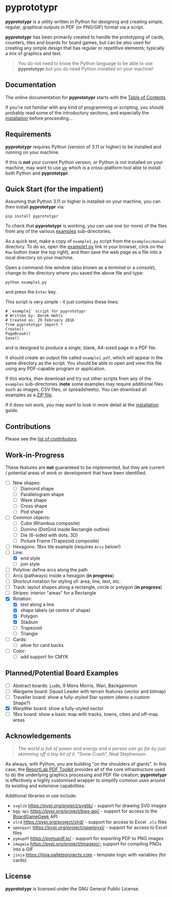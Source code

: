 # pyprototypr

__pyprototypr__ is a utility written in Python for designing and creating
simple, regular, graphical outputs in PDF (or PNG/GIF) format via a script.

__pyprototypr__  has been primarily created to handle the prototyping of cards,
counters, tiles and boards for board games, but can be also used for creating
any simple design that has regular or repetitive elements; typically a mix of
graphics and text.

> You do not need to know the Python language to be able to use __pyprototypr__
> but you do need Python installed on your machine!

## Documentation

The online documentation for __pyprototypr__ starts with the
[Table of Contents](https://github.com/gamesbook/pyprototypr/blob/master/docs/index.rst)

If you're not familiar with any kind of programming or scripting, you should
probably read some of the introductory sections, and especially the
[installation](https://github.com/gamesbook/pyprototypr/blob/master/docs/setting_up.rst)
before proceeding...

## Requirements

__pyprototypr__ requires Python (version of 3.11 or higher) to be installed
and running on your machine.

If this is **not** your current Python version, or Python is not installed on
your machine, may want to use [uv](https://docs.astral.sh/uv/guides/install-python)
which is a cross-platform tool able to install both Python and __pyprototypr__.

## Quick Start (for the impatient)

Assuming that Python 3.11 or higher is installed on your machine, you can then
install __pyprototypr__ via:
```
pip install pyprototypr
```
To check that __pyprototypr__ is working, you can use one (or more) of
the files from any of the various
[examples](https://github.com/gamesbook/pyprototypr/blob/master/examples/)
sub-directories.

As a quick test, make a copy of `example1.py` script from the `examples/manual`
directory. To do so, open the
[example1.py](https://github.com/gamesbook/pyprototypr/blob/master/examples/manual/example1.py)
link in your browser, click on the `Raw` button (near the top right), and then
save the web page as a file into a local directory on your machine.

Open a command-line window (also known as a  *terminal* or a *console*), change to the
directory where you saved the above file and type:
```
python example1.py
```
and press the `Enter` key.

This script is very simple - it just contains these lines:
```
# `example1` script for pyprototypr
# Written by: Derek Hohls
# Created on: 29 February 2016
from pyprototypr import *
Create()
PageBreak()
Save()
```
and is designed to produce a single, blank, A4-sized page in a PDF file.

It should create an output file called `example1.pdf`, which will appear in the
same directory as the script. You should be able to open and view this file using
any PDF-capable program or application.

If this works, then download and try out other scripts from any of the `examples`
sub-directories (**note** some examples may require additional files such as
images, CSV files, or spreadsheets). You can download all examples as a
[ZIP file](https://github.com/gamesbook/pyprototypr/blob/master/examples.zip).

If it does not work, you may want to look in more detail at the
[installation](https://github.com/gamesbook/pyprototypr/blob/master/docs/setting_up.rst)
guide.

## Contributions

Please see the [list of contributors](CONTRIBUTORS.txt).

## Work-in-Progress

These features are **not** guaranteed to be implemented, but they are
current / potential areas of work or development that have been identified.

* [ ] New shapes:
    * [ ] Diamond shape
    * [ ] Parallelogram shape
    * [ ] Wave shape
    * [ ] Cross shape
    * [ ] Pod shape
* [ ] Common objects:
    * [ ] Cube (Rhombus composite)
    * [ ] Domino (DotGrid inside Rectangle outline)
    * [ ] Die (6-sided with dots; 3D)
    * [ ] Picture Frame (Trapezoid composite)
* [ ] Hexagons: 18xx tile example (requires `Arcs` below!)
* [ ] Line:
    * [x] end style
    * [ ] join style
* [ ] Polyline: define arcs along the path
* [ ] Arcs (pathways) inside a hexagon (**in progress**)
* [ ] Shortcut notation for styling of: area, line, text, etc.
* [ ] Track: layout shapes along a rectangle, circle or polygon (**in progress**)
* [ ] Stripes: interior "areas" for a Rectangle
* [x] Rotation:
    * [x] text along a line
    * [x] shape labels (at centre of shape)
    * [x] Polygon
    * [x] Stadium
    * [ ] Trapezoid
    * [ ] Triangle
* [ ] Cards:
    * [ ] allow for card backs
* [ ] Color:
    * [ ] add support for CMYK

## Planned/Potential Board Examples

* [ ] Abstract boards: Ludo, 9 Mens Morris, Wari, Backgammon
* [ ] Wargame board: Squad Leader with terrain features (vector and bitmap)
* [ ] Traveller board: show a fully-styled Star system (demo a custom Shape?)
* [x] WarpWar board: show a fully-styled sector
* [ ] 18xx board: show a basic map with tracks, towns, cities and off-map areas

## Acknowledgements

> *The world is full of power and energy and a person can go far by just
> skimming off a tiny bit of it.* "Snow Crash", Neal Stephenson.

As always, with Python, you are building "on the shoulders of giants".
In this case, the
[ReportLab PDF Toolkit](https://https://docs.reportlab.com/reportlab/userguide/ch1_intro/)
provides all of the core infrastructure used to do the underlying graphics
processing and PDF file creation; __pyprototypr__ is effectively a highly
customised wrapper to simplify common uses around its existing and extensive
capabilities.

Additional libraries in use include:

* `svglib` https://pypi.org/project/svglib/ - support for drawing SVG images
* `bgg-api` https://pypi.org/project/bgg-api/ - support for access to the
  [BoardGameGeek](https://boardgamegeek.com) API
* `xlrd` https://pypi.org/project/xlrd/ - support for access to Excel `.xls` files
* `openpyxl` https://pypi.org/project/openpyxl/ - support for access to Excel files
* `pymupdf` https://pymupdf.io/ - support for exporting PDF to PNG images
* `imageio` https://pypi.org/project/imageio/- support for compiling PNGs into a GIF
* `jinja` https://jinja.palletsprojects.com - template logic with variables (for cards)

## License

__pyprototypr__ is licensed under the GNU General Public License.
